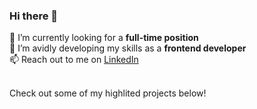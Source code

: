 ### Hi there 👋



🔭  I’m currently looking for a <strong>full-time position</strong> <br/>
🌱  I’m avidly developing my skills as a <strong>frontend developer</strong> <br/>
📫  Reach out to me on [LinkedIn](https://www.linkedin.com/in/mackenzieraeclark/) <br/>

<br/>
Check out some of my highlited projects below!
